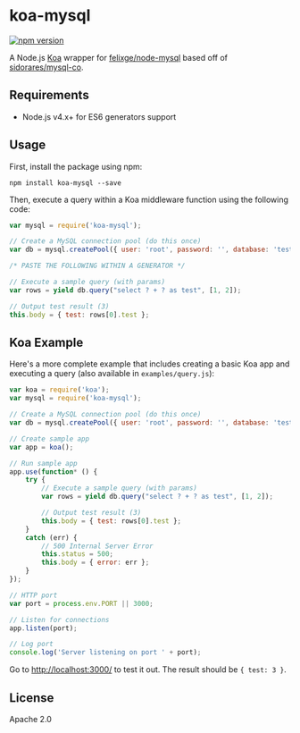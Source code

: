 # koa-mysql
[![npm version](https://badge.fury.io/js/koa-mysql.svg)](https://www.npmjs.com/package/koa-mysql)

A Node.js [Koa](https://github.com/koajs/koa) wrapper for [felixge/node-mysql](https://github.com/felixge/node-mysql) based off of [sidorares/mysql-co](https://github.com/sidorares/mysql-co).

## Requirements
* Node.js v4.x+ for ES6 generators support

## Usage

First, install the package using npm:
```shell
npm install koa-mysql --save
```

Then, execute a query within a Koa middleware function using the following code:

```js
var mysql = require('koa-mysql');

// Create a MySQL connection pool (do this once)
var db = mysql.createPool({ user: 'root', password: '', database: 'test', host: 'localhost' });

/* PASTE THE FOLLOWING WITHIN A GENERATOR */

// Execute a sample query (with params)
var rows = yield db.query("select ? + ? as test", [1, 2]);

// Output test result (3)
this.body = { test: rows[0].test };
```

## Koa Example

Here's a more complete example that includes creating a basic Koa app and executing a query (also available in `examples/query.js`):

```js
var koa = require('koa');
var mysql = require('koa-mysql');

// Create a MySQL connection pool (do this once)
var db = mysql.createPool({ user: 'root', password: '', database: 'test', host: 'localhost' });

// Create sample app
var app = koa();

// Run sample app
app.use(function* () {
    try {
        // Execute a sample query (with params)
        var rows = yield db.query("select ? + ? as test", [1, 2]);

        // Output test result (3)
        this.body = { test: rows[0].test };
    }
    catch (err) {
        // 500 Internal Server Error
        this.status = 500;
        this.body = { error: err };
    }
});

// HTTP port
var port = process.env.PORT || 3000;

// Listen for connections
app.listen(port);

// Log port
console.log('Server listening on port ' + port);
```

Go to [http://localhost:3000/](http://localhost:3000/) to test it out. The result should be `{ test: 3 }`.

## License
Apache 2.0
